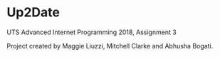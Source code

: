 # Up2Date
UTS Advanced Internet Programming 2018, Assignment 3

Project created by Maggie Liuzzi, Mitchell Clarke and Abhusha Bogati.


